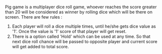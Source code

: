 Pig game is a multiplayer dice roll game, whoever reaches the score greater than 20 will be considered as winner by rolling dice which will be there on screen. 
There are few rules : 
1. Each player will roll a dice multiple times, until he/she gets dice value as '1'. Once the value is '1' score of that player will get reset.
2. There is a option called 'Hold' which can be used at any time. So that next dice roll chance will be passed to opposite player and current score will get added to total score.
